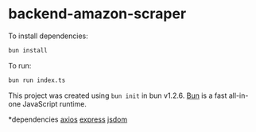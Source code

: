 # backend-amazon-scraper

To install dependencies:

```bash
bun install
```

To run:

```bash
bun run index.ts
```

This project was created using `bun init` in bun v1.2.6. [Bun](https://bun.sh) is a fast all-in-one JavaScript runtime.

\*dependencies
[axios](https://axios-http.com/docs/intro)
[express](https://expressjs.com/pt-br/)
[jsdom](https://github.com/jsdom/jsdom)
